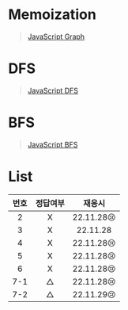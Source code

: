 # Memoization

> [JavaScript Graph](../../../theory/graph.md)

# DFS

> [JavaScript DFS](../../../theory/dfs.md)

# BFS

> [JavaScript BFS](../../../theory/bfs.md)

# List

| 번호 | 정답여부 |   재응시   |
| :--: | :------: | :--------: |
|  2   |    X     | 22.11.28😢 |
|  3   |    X     |  22.11.28  |
|  4   |    X     | 22.11.28😢 |
|  5   |    X     | 22.11.28😢 |
|  6   |    X     | 22.11.28😢 |
| 7-1  |    △     | 22.11.28😢 |
| 7-2  |    △     | 22.11.29😢 |
